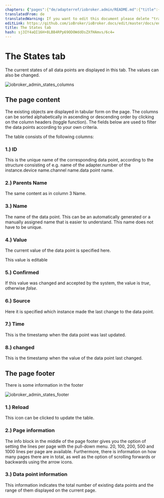 ```yaml
---
chapters: {"pages":{"de/adapterref/iobroker.admin/README.md":{"title":{"de":"no title"},"content":"de/adapterref/iobroker.admin/README.md"},"de/adapterref/iobroker.admin/admin/tab-adapters.md":{"title":{"de":"Der Reiter Adapter"},"content":"de/adapterref/iobroker.admin/admin/tab-adapters.md"},"de/adapterref/iobroker.admin/admin/tab-instances.md":{"title":{"de":"Der Reiter Instanzen"},"content":"de/adapterref/iobroker.admin/admin/tab-instances.md"},"de/adapterref/iobroker.admin/admin/tab-objects.md":{"title":{"de":"Der Reiter Objekte"},"content":"de/adapterref/iobroker.admin/admin/tab-objects.md"},"de/adapterref/iobroker.admin/admin/tab-states.md":{"title":{"de":"Der Reiter Zustände"},"content":"de/adapterref/iobroker.admin/admin/tab-states.md"},"de/adapterref/iobroker.admin/admin/tab-groups.md":{"title":{"de":"Der Reiter Gruppen"},"content":"de/adapterref/iobroker.admin/admin/tab-groups.md"},"de/adapterref/iobroker.admin/admin/tab-users.md":{"title":{"de":"Der Reiter Benutzer"},"content":"de/adapterref/iobroker.admin/admin/tab-users.md"},"de/adapterref/iobroker.admin/admin/tab-events.md":{"title":{"de":"Der Reiter Ereignisse"},"content":"de/adapterref/iobroker.admin/admin/tab-events.md"},"de/adapterref/iobroker.admin/admin/tab-hosts.md":{"title":{"de":"Der Reiter Hosts"},"content":"de/adapterref/iobroker.admin/admin/tab-hosts.md"},"de/adapterref/iobroker.admin/admin/tab-enums.md":{"title":{"de":"Der Reiter Aufzählungen"},"content":"de/adapterref/iobroker.admin/admin/tab-enums.md"},"de/adapterref/iobroker.admin/admin/tab-log.md":{"title":{"de":"Der Reiter Log"},"content":"de/adapterref/iobroker.admin/admin/tab-log.md"},"de/adapterref/iobroker.admin/admin/tab-system.md":{"title":{"de":"Die Systemeinstellungen"},"content":"de/adapterref/iobroker.admin/admin/tab-system.md"}}}
translatedFrom: de
translatedWarning: If you want to edit this document please delete "translatedFrom" field, elsewise this document will be translated automatically again
editLink: https://github.com/ioBroker/ioBroker.docs/edit/master/docs/en/adapterref/iobroker.admin/tab-states.md
title: The States tab
hash: sj3IY4aQI16H+8LBB4RPp69ODOWddOsZXfHAmvs/6c4=
---
```

# The States tab
The current states of all data points are displayed in this tab.
The values can also be changed.

![iobroker_admin_states_columns](../../../de/adapterref/iobroker.admin/img/tab-states_columns.jpg)

## The page content
The existing objects are displayed in tabular form on the page.
The columns can be sorted alphabetically in ascending or descending order by clicking on the column headers (toggle function).
The fields below are used to filter the data points according to your own criteria.

The table consists of the following columns:

### **1.) ID**
This is the unique name of the corresponding data point, according to the structure consisting of e.g. name of the adapter.number of the instance.device name.channel name.data point name.

### **2.) Parents Name**
The same content as in column 3 Name.

### **3.) Name**
The name of the data point. This can be an automatically generated or a manually assigned name that is easier to understand. This name does not have to be unique.

### **4.) Value**
The current value of the data point is specified here.

This value is editable

### **5.) Confirmed**
If this value was changed and accepted by the system, the value is _true_, otherwise _false._

### **6.) Source**
Here it is specified which instance made the last change to the data point.

### **7.) Time**
This is the timestamp when the data point was last updated.

### **8.) changed**
This is the timestamp when the value of the data point last changed.

## The page footer
There is some information in the footer

![iobroker_admin_states_footer](../../../de/adapterref/iobroker.admin/img/tab-states_footer.jpg)

### **1.) Reload**
This icon can be clicked to update the table.

### **2.) Page information**
The info block in the middle of the page footer gives you the option of setting the lines per page with the pull-down menu. 20, 100, 200, 500 and 1000 lines per page are available.
Furthermore, there is information on how many pages there are in total, as well as the option of scrolling forwards or backwards using the arrow icons.

### **3.) Data point information**
This information indicates the total number of existing data points and the range of them displayed on the current page.